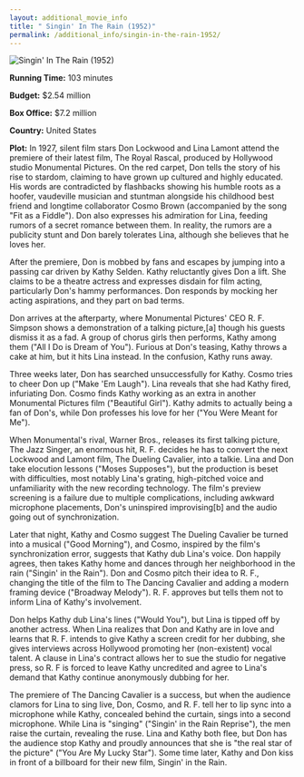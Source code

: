 ```yaml
---
layout: additional_movie_info
title: " Singin' In The Rain (1952)"
permalink: /additional_info/singin-in-the-rain-1952/
---
```


![ Singin' In The Rain (1952)](https://upload.wikimedia.org/wikipedia/commons/thumb/5/5d/Singin%27_in_the_Rain_%281952_poster%29.jpg/220px-Singin%27_in_the_Rain_%281952_poster%29.jpg)

**Running Time:** 103 minutes

**Budget:** $2.54 million

**Box Office:** $7.2 million

**Country:** United States

**Plot:** In 1927, silent film stars Don Lockwood and Lina Lamont attend the premiere of their latest film, The Royal Rascal, produced by Hollywood studio Monumental Pictures. On the red carpet, Don tells the story of his rise to stardom, claiming to have grown up cultured and highly educated. His words are contradicted by flashbacks showing his humble roots as a hoofer, vaudeville musician and stuntman alongside his childhood best friend and longtime collaborator Cosmo Brown (accompanied by the song "Fit as a Fiddle"). Don also expresses his admiration for Lina, feeding rumors of a secret romance between them. In reality, the rumors are a publicity stunt and Don barely tolerates Lina, although she believes that he loves her.

After the premiere, Don is mobbed by fans and escapes by jumping into a passing car driven by Kathy Selden. Kathy reluctantly gives Don a lift. She claims to be a theatre actress and expresses disdain for film acting, particularly Don's hammy performances. Don responds by mocking her acting aspirations, and they part on bad terms.

Don arrives at the afterparty, where Monumental Pictures' CEO R. F. Simpson shows a demonstration of a talking picture,[a] though his guests dismiss it as a fad. A group of chorus girls then performs, Kathy among them ("All I Do is Dream of You"). Furious at Don's teasing, Kathy throws a cake at him, but it hits Lina instead. In the confusion, Kathy runs away.

Three weeks later, Don has searched unsuccessfully for Kathy. Cosmo tries to cheer Don up ("Make 'Em Laugh"). Lina reveals that she had Kathy fired, infuriating Don. Cosmo finds Kathy working as an extra in another Monumental Pictures film ("Beautiful Girl"). Kathy admits to actually being a fan of Don's, while Don professes his love for her ("You Were Meant for Me").

When Monumental's rival, Warner Bros., releases its first talking picture, The Jazz Singer, an enormous hit, R. F. decides he has to convert the next Lockwood and Lamont film, The Dueling Cavalier, into a talkie. Lina and Don take elocution lessons ("Moses Supposes"), but the production is beset with difficulties, most notably Lina's grating, high-pitched voice and unfamiliarity with the new recording technology. The film's preview screening is a failure due to multiple complications, including awkward microphone placements, Don's uninspired improvising[b] and the audio going out of synchronization.

Later that night, Kathy and Cosmo suggest The Dueling Cavalier be turned into a musical ("Good Morning"), and Cosmo, inspired by the film's synchronization error, suggests that Kathy dub Lina's voice. Don happily agrees, then takes Kathy home and dances through her neighborhood in the rain ("Singin' in the Rain"). Don and Cosmo pitch their idea to R. F., changing the title of the film to The Dancing Cavalier and adding a modern framing device ("Broadway Melody"). R. F. approves but tells them not to inform Lina of Kathy's involvement.

Don helps Kathy dub Lina's lines ("Would You"), but Lina is tipped off by another actress. When Lina realizes that Don and Kathy are in love and learns that R. F. intends to give Kathy a screen credit for her dubbing, she gives interviews across Hollywood promoting her (non-existent) vocal talent. A clause in Lina's contract allows her to sue the studio for negative press, so R. F is forced to leave Kathy uncredited and agree to Lina's demand that Kathy continue anonymously dubbing for her.

The premiere of The Dancing Cavalier is a success, but when the audience clamors for Lina to sing live, Don, Cosmo, and R. F. tell her to lip sync into a microphone while Kathy, concealed behind the curtain, sings into a second microphone. While Lina is "singing" ("Singin' in the Rain Reprise"), the men raise the curtain, revealing the ruse. Lina and Kathy both flee, but Don has the audience stop Kathy and proudly announces that she is "the real star of the picture" ("You Are My Lucky Star"). Some time later, Kathy and Don kiss in front of a billboard for their new film, Singin' in the Rain.